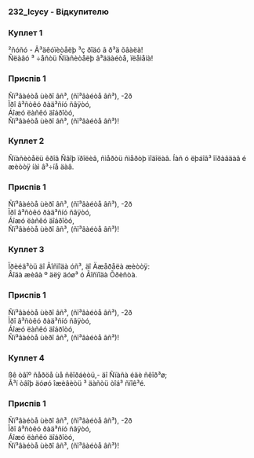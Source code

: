 ### 232_Ісусу - Відкупителю
### Куплет 1
²ñóñó - Â³äêóïèòåëþ ³ç ðîäó â ð³ä õâàëà!<br/>Ñëàâó ³ ÷åñòü Ñïàñèòåëþ â³ääàéòå, ïëåìåíà!
### Приспів 1
Ñï³âàéòå ùèðî âñ³, (ñï³âàéòå âñ³), -2ð<br/>Ïðî â³ñòêó ðàä³ñíó ñâÿòó,<br/>Áîæó ëàñêó äîáðîòó,<br/>Ñï³âàéòå ùèðî âñ³, (ñï³âàéòå âñ³)!
### Куплет 2
Ñïàñèòåëü êðîâ Ñâîþ ïðîëèâ, ñìåðòü ñìåðòþ ïîäîëàâ. Íàñ ó ëþáîâ³ îïðàâäàâ é æèòòÿ íàì â³÷íå äàâ.
### Приспів 1
Ñï³âàéòå ùèðî âñ³, (ñï³âàéòå âñ³), -2ð<br/>Ïðî â³ñòêó ðàä³ñíó ñâÿòó,<br/>Áîæó ëàñêó äîáðîòó,<br/>Ñï³âàéòå ùèðî âñ³, (ñï³âàéòå âñ³)!
### Куплет 3
Ïðèéä³òü äî Ãîñïîäà óñ³, äî Äæåðåëà æèòòÿ:<br/>Âîäà æèâà º äëÿ äóø³ ó Ãîñïîäà Õðèñòà.
### Приспів 1
Ñï³âàéòå ùèðî âñ³, (ñï³âàéòå âñ³), -2ð<br/>Ïðî â³ñòêó ðàä³ñíó ñâÿòó,<br/>Áîæó ëàñêó äîáðîòó,<br/>Ñï³âàéòå ùèðî âñ³, (ñï³âàéòå âñ³)!
### Куплет 4
ßê òâîº ñåðöå ùå ñêîðáèòü,- äî Ñïàñà éäè ñêîð³ø;<br/>Â³í òâîþ äóøó îæèâèòü ³ äàñòü òîá³ ñïîê³é.
### Приспів 1
Ñï³âàéòå ùèðî âñ³, (ñï³âàéòå âñ³), -2ð<br/>Ïðî â³ñòêó ðàä³ñíó ñâÿòó,<br/>Áîæó ëàñêó äîáðîòó,<br/>Ñï³âàéòå ùèðî âñ³, (ñï³âàéòå âñ³)!
